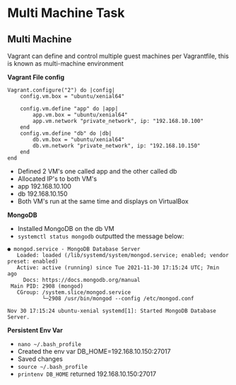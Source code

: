 # Multi Machine Task
## Multi Machine
Vagrant can define and control multiple guest machines per Vagrantfile, this is known as multi-machine environment

**Vagrant File config**
```
Vagrant.configure("2") do |config|
    config.vm.box = "ubuntu/xenial64"

    config.vm.define "app" do |app|
        app.vm.box = "ubuntu/xenial64"
        app.vm.network "private_network", ip: "192.168.10.100"
    end
    config.vm.define "db" do |db|
        db.vm.box = "ubuntu/xenial64"
        db.vm.network "private_network", ip: "192.168.10.150"
    end
end
```
- Defined 2 VM's one called app and the other called db
- Allocated IP's to both VM's
- app 192.168.10.100
- db 192.168.10.150
- Both VM's run at the same time and displays on VirtualBox

**MongoDB**
 - Installed MongoDB on the db VM
 - `systemctl status mongodb` outputted the message below:
```
● mongod.service - MongoDB Database Server
   Loaded: loaded (/lib/systemd/system/mongod.service; enabled; vendor preset: enabled)
   Active: active (running) since Tue 2021-11-30 17:15:24 UTC; 7min ago
     Docs: https://docs.mongodb.org/manual
 Main PID: 2908 (mongod)
   CGroup: /system.slice/mongod.service
           └─2908 /usr/bin/mongod --config /etc/mongod.conf

Nov 30 17:15:24 ubuntu-xenial systemd[1]: Started MongoDB Database Server.

```
**Persistent Env Var**
- `nano ~/.bash_profile`
- Created the env var DB_HOME=192.168.10.150:27017
- Saved changes 
- `source ~/.bash_profile`
- `printenv DB_HOME` returned 192.168.10.150:27017





























